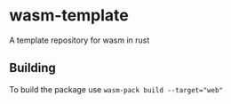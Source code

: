 # wasm-template

A template repository for wasm in rust

## Building

To build the package use
`wasm-pack build --target="web"`
